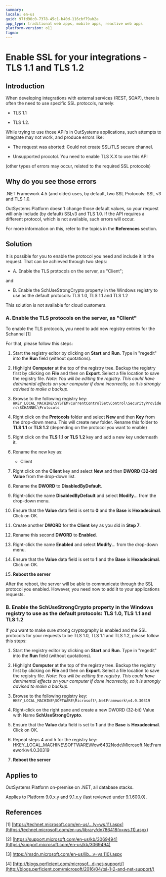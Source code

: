 ```yaml
---
summary:
locale: en-us
guid: 97fd90c0-7378-45c1-b40d-116cbf79ab2a
app_type: traditional web apps, mobile apps, reactive web apps
platform-version: o11
figma:
---
```


# Enable SSL for your integrations - TLS 1.1 and TLS 1.2

## Introduction

When developing integrations with external services (REST, SOAP), there is often the need to use specific SSL protocols, namely:

* TLS 1.1

* TLS 1.2.

While trying to use those API's in OutSystems applications, such attempts to integrate may not work, and produce errors like:

* The request was aborted: Could not create SSL/TLS secure channel.

* Unsupported procotol. You need to enable TLS X.X to use this API

(other types of errors may occur, related to the required SSL protocols)

## Why do you see those errors

.NET Framework 4.5 (and older) uses, by default, two SSL Protocols: SSL v3 and TLS 1.0.

OutSystems Platform doesn't change those default values, so your request will only include (by default) SSLv3 and TLS 1.0. If the API requires a different protocol, which is not available, such errors will occur.

For more information on this, refer to the topics in the **References** section.

## Solution

It is possible for you to enable the protocol you need and include it in the request. That can be achieved through two steps:

* A. Enable the TLS protocols on the server, as "Client";

and

* B. Enable the SchUseStrongCrypto property in the Windows registry to use as the default protocols: TLS 1.0, TLS 1.1 and TLS 1.2

<div class="info" markdown="1">

This solution is not available for cloud customers.

</div>

### A. Enable the TLS protocols on the server, as "Client"

To enable the TLS protocols, you need to add new registry entries for the Schannel [1]

For that, please follow this steps:

1. Start the registry editor by clicking on **Start** and **Run**. Type in "regedit" into the **Run** field (without quotations).

2. Highlight **Computer** at the top of the registry tree.  Backup the registry first by clicking on **File** and then on **Export**.  Select a file location to save the registry file.
    *Note: You will be editing the registry.  This could have detrimental effects on your computer if done incorrectly, so it is strongly advised to make a backup.*

3. Browse to the following registry key:
    `HKEY_LOCAL_MACHINE\SYSTEM\CurrentControlSet\Control\SecurityProviders\SCHANNEL\Protocols`

4. Right click on the **Protocols** folder and select **New** and then **Key** from the drop-down menu. This will create new folder.  Rename this folder to **TLS 1.1** or **TLS 1.2** (depending on the protocol you want to enable)

5. Right click on the **TLS 1.1 **or** TLS 1.2** key and add a new key underneath it.

6. Rename the new key as:

    * Client

7. Right click on the **Client** key and select **New** and then **DWORD (32-bit) Value** from the drop-down list.

8. Rename the **DWORD** to **DisabledByDefault**.

9. Right-click the name **DisabledByDefault** and select **Modify**... from the drop-down menu.

10. Ensure that the **Value** data field is set to **0** and the **Base** is **Hexadecimal**.  Click on OK.

11. Create another **DWORD** for the **Client** key as you did in **Step 7**.

12. Rename this second **DWORD** to **Enabled**.

13. Right-click the name **Enabled** and select **Modify**... from the drop-down menu.

14. Ensure that the **Value** data field is set to **1** and the **Base** is **Hexadecimal**. Click on OK.

15. **Reboot the server**

After the reboot, the server will be able to communicate through the SSL protocol you enabled. However, you need now to add it to your applications requests.

### B. Enable the SchUseStrongCrypto property in the Windows registry to use as the default protocols: TLS 1.0, TLS 1.1 and TLS 1.2

If you want to make sure strong cryptography is enabled and the SSL protocols for your requests to be TLS 1.0, TLS 1.1 and TLS 1.2, please follow this steps:

1. Start the registry editor by clicking on **Start** and **Run**. Type in "regedit" into the **Run** field (without quotations).

2. Highlight **Computer** at the top of the registry tree.  Backup the registry first by clicking on **File** and then on **Export**.  Select a file location to save the registry file.
    *Note: You will be editing the registry.  This could have detrimental effects on your computer if done incorrectly, so it is strongly advised to make a backup.*

3. Browse to the following registry key:
    `HKEY_LOCAL_MACHINE\SOFTWARE\Microsoft\.NetFramework\v4.0.30319`

4. Right-click on the right pane and create a new DWORD (32-bit) Value with Name **SchUseStrongCrypto**.

5. Ensure that the **Value** data field is set to **1** and the **Base** is **Hexadecimal**. Click on OK.

6. Repeat steps 4 and 5 for the registry key: HKEY_LOCAL_MACHINE\SOFTWARE\Wow6432Node\Microsoft\.NetFramework\v4.0.30319

7. **Reboot the server** 

## Applies to

OutSystems Platform on-premise on .NET, all database stacks.

Applies to Platform 9.0.x.y and 9.1.x.y (last reviewed under 9.1.600.0).

## References

[1] [https://technet.microsoft.com/en-us/...(v=ws.11).aspx](https://technet.microsoft.com/en-us/library/dn786418(v=ws.11).aspx)

[2] [https://support.microsoft.com/en-us/kb/3069494](https://support.microsoft.com/en-us/kb/3069494)

[3] [https://msdn.microsoft.com/en-us/lib...v=vs.110).aspx](https://msdn.microsoft.com/en-us/library/system.net.securityprotocoltype(v=vs.110).aspx)

[4] [http://blogs.perficient.com/microsof...d-net-support/](http://blogs.perficient.com/microsoft/2016/04/tsl-1-2-and-net-support/)

